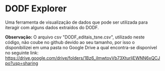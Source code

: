 # DODF Explorer

Uma ferramenta de visualização de dados que pode ser utilizada para iteragir com alguns dados extraídos do DODF.

**Observação:** O arquivo csv "DODF_editais_tsne.csv", utilizado neste código, não coube no github devido ao seu tamanho, por isso o disponibilizei em uma pasta no Google Drive a qual encontra-se disponível no seguinte link: https://drive.google.com/drive/folders/1Bz6_ilmwtovVb73XturljEWNN6xQCJpo?usp=sharing 

